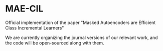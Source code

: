# MAE-CIL
Official implementation of the paper "Masked Autoencoders are Efficient Class Incremental Learners"

We are currently organizing the journal versions of our relevant work, and the code will be open-sourced along with them.
